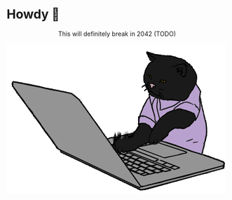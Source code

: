 # Howdy 🦄

<center>This will definitely break in 2042 (TODO)</center>

![alt text](https://raw.githubusercontent.com/UgRoss/UgRoss/master/assets/cat-dev.gif)
